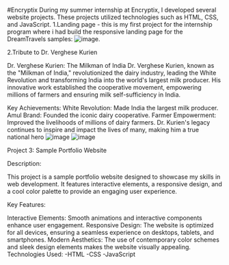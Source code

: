 #Encryptix
During my summer internship at Encryptix, I developed several website projects. These projects utilized technologies such as HTML, CSS, and JavaScript.
1.Landing page - this is my first project for the internship program where i had build the responsive landing page for the DreamTravels
samples:
![image](https://github.com/shaikh-sakir/Encryptix/assets/158321075/96f28b80-d0c5-4bd8-9728-d4e3c25cc182).


2.Tribute to Dr. Verghese Kurien

Dr. Verghese Kurien: The Milkman of India
Dr. Verghese Kurien, known as the "Milkman of India," revolutionized the dairy industry, leading the White Revolution and transforming India into the world's largest milk producer. His innovative work established the cooperative movement, empowering millions of farmers and ensuring milk self-sufficiency in India.

Key Achievements:
White Revolution: Made India the largest milk producer.
Amul Brand: Founded the iconic dairy cooperative.
Farmer Empowerment: Improved the livelihoods of millions of dairy farmers.
Dr. Kurien's legacy continues to inspire and impact the lives of many, making him a true national hero
![image](https://github.com/shaikh-sakir/Encryptix/assets/158321075/ed5db2f9-b1ac-4a30-bdc6-3ddf43fc300f)
![image](https://github.com/shaikh-sakir/Encryptix/assets/158321075/c861948f-000e-4b13-8518-e59bee73fc01)

Project 3: Sample Portfolio Website

Description:

This project is a sample portfolio website designed to showcase my skills in web development. It features interactive elements, a responsive design, and a cool color palette to provide an engaging user experience.

Key Features:

Interactive Elements: Smooth animations and interactive components enhance user engagement.
Responsive Design: The website is optimized for all devices, ensuring a seamless experience on desktops, tablets, and smartphones.
Modern Aesthetics: The use of contemporary color schemes and sleek design elements makes the website visually appealing.
Technologies Used:
-HTML
-CSS
-JavaScript


